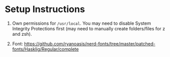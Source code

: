# Setup Instructions

1. Own permissions for `/usr/local`. You may need to disable System Integrity Protections first (may need to manually create folders/files for z and zsh).

2. Font: https://github.com/ryanoasis/nerd-fonts/tree/master/patched-fonts/Hasklig/Regular/complete
